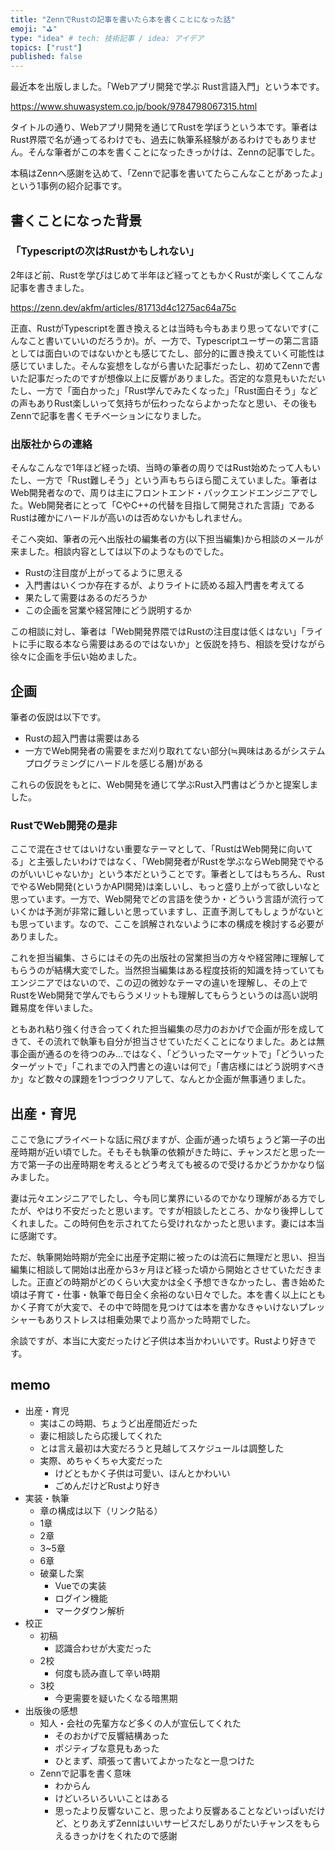 ```yaml
---
title: "ZennでRustの記事を書いたら本を書くことになった話"
emoji: "⛳"
type: "idea" # tech: 技術記事 / idea: アイデア
topics: ["rust"]
published: false
---
```


最近本を出版しました。「Webアプリ開発で学ぶ Rust言語入門」という本です。

https://www.shuwasystem.co.jp/book/9784798067315.html

タイトルの通り、Webアプリ開発を通じてRustを学ぼうという本です。筆者はRust界隈で名が通ってるわけでも、過去に執筆系経験があるわけでもありません。そんな筆者がこの本を書くことになったきっかけは、Zennの記事でした。

本稿はZennへ感謝を込めて、「Zennで記事を書いてたらこんなことがあったよ」という1事例の紹介記事です。

## 書くことになった背景

### 「Typescriptの次はRustかもしれない」

2年ほど前、Rustを学びはじめて半年ほど経ってともかくRustが楽しくてこんな記事を書きました。

https://zenn.dev/akfm/articles/81713d4c1275ac64a75c

正直、RustがTypescriptを置き換えるとは当時も今もあまり思ってないです(こんなこと書いていいのだろうか)。が、一方で、Typescriptユーザーの第二言語としては面白いのではないかとも感じてたし、部分的に置き換えていく可能性は感じていました。そんな妄想をしながら書いた記事だったし、初めてZennで書いた記事だったのですが想像以上に反響がありました。否定的な意見もいただいたし、一方で「面白かった」「Rust学んでみたくなった」「Rust面白そう」などの声もありRust楽しいって気持ちが伝わったならよかったなと思い、その後もZennで記事を書くモチベーションになりました。

### 出版社からの連絡

そんなこんなで1年ほど経った頃、当時の筆者の周りではRust始めたって人もいたし、一方で「Rust難しそう」という声もちらほら聞こえていました。筆者はWeb開発者なので、周りは主にフロントエンド・バックエンドエンジニアでした。Web開発者にとって「CやC++の代替を目指して開発された言語」であるRustは確かにハードルが高いのは否めないかもしれません。

そこへ突如、筆者の元へ出版社の編集者の方(以下担当編集)から相談のメールが来ました。相談内容としては以下のようなものでした。

- Rustの注目度が上がってるように思える
- 入門書はいくつか存在するが、よりライトに読める超入門書を考えてる
- 果たして需要はあるのだろうか
- この企画を営業や経営陣にどう説明するか

この相談に対し、筆者は「Web開発界隈ではRustの注目度は低くはない」「ライトに手に取る本なら需要はあるのではないか」と仮説を持ち、相談を受けながら徐々に企画を手伝い始めました。

## 企画

筆者の仮説は以下です。

- Rustの超入門書は需要はある
- 一方でWeb開発者の需要をまだ刈り取れてない部分(≒興味はあるがシステムプログラミングにハードルを感じる層)がある

これらの仮説をもとに、Web開発を通じて学ぶRust入門書はどうかと提案しました。

### RustでWeb開発の是非

ここで混在させてはいけない重要なテーマとして、「RustはWeb開発に向いてる」と主張したいわけではなく、「Web開発者がRustを学ぶならWeb開発でやるのがいいじゃないか」という本だということです。筆者としてはもちろん、RustでやるWeb開発(というかAPI開発)は楽しいし、もっと盛り上がって欲しいなと思っています。一方で、Web開発でどの言語を使うか・どういう言語が流行っていくかは予測が非常に難しいと思っていますし、正直予測してもしょうがないとも思っています。なので、ここを誤解されないように本の構成を検討する必要がありました。

これを担当編集、さらにはその先の出版社の営業担当の方々や経営陣に理解してもらうのが結構大変でした。当然担当編集はある程度技術的知識を持っていてもエンジニアではないので、この辺の微妙なテーマの違いを理解し、その上でRustをWeb開発で学んでもらうメリットも理解してもらうというのは高い説明難易度を伴いました。

ともあれ粘り強く付き合ってくれた担当編集の尽力のおかげで企画が形を成してきて、その流れで執筆も自分が担当させていただくことになりました。あとは無事企画が通るのを待つのみ...ではなく、「どういったマーケットで」「どういったターゲットで」「これまでの入門書との違いは何で」「書店様にはどう説明すべきか」など数々の課題を1つづつクリアして、なんとか企画が無事通りました。

## 出産・育児

ここで急にプライベートな話に飛びますが、企画が通った頃ちょうど第一子の出産時期が近い頃でした。そもそも執筆の依頼がきた時に、チャンスだと思った一方で第一子の出産時期を考えるとどう考えても被るので受けるかどうかかなり悩みました。

妻は元々エンジニアでしたし、今も同じ業界にいるのでかなり理解がある方でしたが、やはり不安だったと思います。ですが相談したところ、かなり後押ししてくれました。この時何色を示されてたら受けれなかったと思います。妻には本当に感謝です。

ただ、執筆開始時期が完全に出産予定期に被ったのは流石に無理だと思い、担当編集に相談して開始は出産から3ヶ月ほど経った頃から開始とさせていただきました。正直どの時期がどのくらい大変かは全く予想できなかったし、書き始めた頃は子育て・仕事・執筆で毎日全く余裕のない日々でした。本を書く以上にともかく子育てが大変で、その中で時間を見つけては本を書かなきゃいけないプレッシャーもありストレスは相乗効果でより高かった時期でした。

余談ですが、本当に大変だったけど子供は本当かわいいです。Rustより好きです。



## memo

- 出産・育児
  - 実はこの時期、ちょうど出産間近だった
  - 妻に相談したら応援してくれた
  - とは言え最初は大変だろうと見越してスケジュールは調整した
  - 実際、めちゃくちゃ大変だった
    - けどともかく子供は可愛い、ほんとかわいい
    - ごめんだけどRustより好き
- 実装・執筆
  - 章の構成は以下（リンク貼る）
  - 1章
  - 2章
  - 3~5章
  - 6章
  - 破棄した案
    - Vueでの実装
    - ログイン機能
    - マークダウン解析
- 校正
  - 初稿
    - 認識合わせが大変だった
  - 2校
    - 何度も読み直して辛い時期
  - 3校
    - 今更需要を疑いたくなる暗黒期
- 出版後の感想
  - 知人・会社の先輩方など多くの人が宣伝してくれた
    - そのおかげで反響結構あった
    - ポジティブな意見もあった
    - ひとまず、頑張って書いてよかったなと一息つけた
  - Zennで記事を書く意味
    - わからん
    - けどいろいろいいことはある
    - 思ったより反響ないこと、思ったより反響あることなどいっぱいだけど、とりあえずZennはいいサービスだしありがたいチャンスをもらえるきっかけをくれたので感謝
